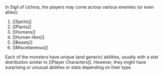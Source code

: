 In Sigil of Uchma, the players may come across various enemies (or even allies):
1. [[Spirits]]
2. [[Plants]]
3. [[Humans]]
4. [[Human-likes]]
5. [[Beasts]]
6. [[Miscellaneous]]

Each of the monsters have unique (and generic) abilities, usually with a stat distribution similar to [[Player Characters]]. However, they might have surprising or unusual abilities or stats depending on their type. 